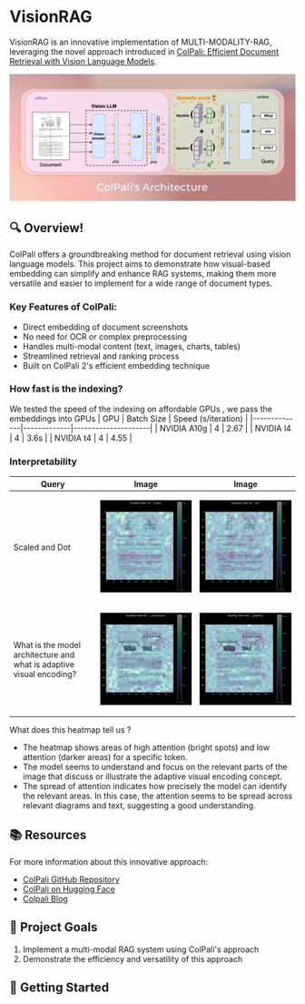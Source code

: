 # VisionRAG

VisionRAG is an innovative implementation of MULTI-MODALITY-RAG, leveraging the novel approach introduced in [ColPali: Efficient Document Retrieval with Vision Language Models](https://arxiv.org/abs/2407.01449).

<p align="center">
  <img src="images/colpali.jpg" alt="ColPali Architecture" width="800px">
</p>

## 🔍 Overview!

ColPali offers a groundbreaking method for document retrieval using vision language models. This project aims to demonstrate how visual-based embedding can simplify and enhance RAG systems, making them more versatile and easier to implement for a wide range of document types.

### Key Features of ColPali:

- Direct embedding of document screenshots
- No need for OCR or complex preprocessing
- Handles multi-modal content (text, images, charts, tables)
- Streamlined retrieval and ranking process
- Built on ColPali 2's efficient embedding technique

### How fast is the indexing? 
We tested the speed of the indexing on affordable GPUs , we pass the embeddings into GPUs 
| GPU          | Batch Size | Speed (s/iteration) |
|--------------|-------------|---------------------|
| NVIDIA A10g  | 4           | 2.67                |
| NVIDIA l4    | 4           | 3.6s                |
| NVIDIA t4    | 4           | 4.55                |

### Interpretability 
| Query                                              |  Image                                               |  Image                                                  |
|----------------------------------------------------|------------------------------------------------------------|------------------------------------------------------------|
| Scaled and Dot                                     |<p align="center"><img src="images/hm_token_1.png" width="800px"></p>|<p align="center"><img src="images/hm_token_3.png" width="800px"></p>|
| What is the model architecture and what is adaptive visual encoding?  |<p align="center"><img src="images/hm_token_map_32.png" width="800px"></p>|<p align="center"><img src="images/hm_token_41.png" width="800px"></p>|

What does this heatmap tell us ?
- The heatmap shows areas of high attention (bright spots) and low attention (darker areas) for a specific token.
-  The model seems to understand and focus on the relevant parts of the image that discuss or illustrate the adaptive visual encoding concept.
- The spread of attention indicates how precisely the model can identify the relevant areas. In this case, the attention seems to be spread across relevant diagrams and text, suggesting a good understanding.


## 📚 Resources

For more information about this innovative approach:

- [ColPali GitHub Repository](https://github.com/illuin-tech/colpali)
- [ColPali on Hugging Face](https://huggingface.co/vidore/colpali)
- [Colpali Blog](https://blog.vespa.ai/retrieval-with-vision-language-models-colpali/)

## 🎯 Project Goals

1. Implement a multi-modal RAG system using ColPali's approach
2. Demonstrate the efficiency and versatility of this approach 

## 🚀 Getting Started


